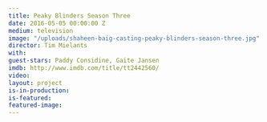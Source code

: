 ```yaml
---
title: Peaky Blinders Season Three
date: 2016-05-05 00:00:00 Z
medium: television
image: "/uploads/shaheen-baig-casting-peaky-blinders-season-three.jpg"
director: Tim Mielants
with:
guest-stars: Paddy Considine, Gaite Jansen
imdb: http://www.imdb.com/title/tt2442560/
video: 
layout: project
is-in-production: 
is-featured: 
featured-image: 
---
```


